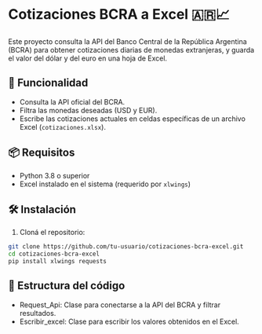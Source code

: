 
# Cotizaciones BCRA a Excel 🇦🇷📈

Este proyecto consulta la API del Banco Central de la República Argentina (BCRA) para obtener cotizaciones diarias de monedas extranjeras, y guarda el valor del dólar y del euro en una hoja de Excel.

## 🚀 Funcionalidad

- Consulta la API oficial del BCRA.
- Filtra las monedas deseadas (USD y EUR).
- Escribe las cotizaciones actuales en celdas específicas de un archivo Excel (`cotizaciones.xlsx`).

## 📦 Requisitos

- Python 3.8 o superior
- Excel instalado en el sistema (requerido por `xlwings`)

## 🛠️ Instalación

1. Cloná el repositorio:

```bash
git clone https://github.com/tu-usuario/cotizaciones-bcra-excel.git
cd cotizaciones-bcra-excel
pip install xlwings requests
```
## 📁 Estructura del código
- Request_Api: Clase para conectarse a la API del BCRA y filtrar resultados.
- Escribir_excel: Clase para escribir los valores obtenidos en el Excel.
